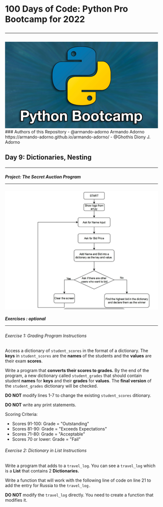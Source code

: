 # 100 Days of Code: Python Pro Bootcamp for 2022<hr>

<img src = "python_bootcamp.jpeg">
### Authors of  this Repository
- @armando-adorno Armando Adorno    https://armando-adorno.github.io/armando-adorno/    
- @Ghothis    Diony J. Adorno

## <b>Day 9: </b>Dictionaries, Nesting<hr>


##### <b>Project: </b>The Secret Auction Program<hr>

<img src = "Bid_Project_Flowchart.jpg">


##### Exercises : <i>optional</i><hr>

###### Exercise 1: Grading Program Instructions

<p> Access a dictionary of <code>student_scores</code> in the format of a dictionary. The <b>keys</b> in <code>student_scores</code> are the <b>names</b> of the students and the <b>values</b> are their exam <b>scores</b>.

Write a program that <b>converts their scores to grades.</b> By the end of the program, a new dictionary called <code>student_grades</code> that should contain student <b>names</b>
for <b>keys</b> and their <b>grades</b> for <b>values</b>. The <b>final version</b> of the <code>student_grades</code> dictionary will be checked.

<b>DO NOT</b> modify lines 1-7 to change the existing <code>student_scores</code> ditionary.

<b>DO NOT</b> write any print statements.

Scoring Criteria:

- Scores 91-100: Grade = "Outstanding"
- Scores 81-90: Grade = "Exceeds Expectations"
- Scores 71-80: Grade = "Acceptable"
- Scores 70 or lower: Grade = "Fail"
</p>

###### Exercise 2: Dictionary in List Instructions

<p> Write a program that adds to a <code>travel_log</code>. You can see a <code>travel_log</code> which is a <b>List</b> that contains 2 <b>Dictionaries.</b>

Write a function that will work with the following line of code on line 21 to add the entry for Russia to the <code>travel_log.
</code>

<b>DO NOT</b> modify the <code>travel_log</code> directly. You need to create a function that modifies it.


</p>